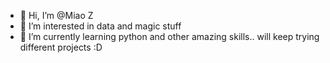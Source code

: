 - 👋 Hi, I’m @Miao Z
- 👀 I’m interested in data and magic stuff
- 🌱 I’m currently learning python and other amazing skills.. will keep trying different projects :D 

<!---
MiaooZheng/MiaooZheng is a ✨ special ✨ repository because its `README.md` (this file) appears on your GitHub profile.
You can click the Preview link to take a look at your changes.
--->
